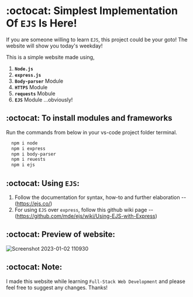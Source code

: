 # :octocat: Simplest Implementation Of `EJS` Is Here!

If you are someone willing to learn `EJS`, this project could be your goto!
The website will show you today's weekday!

This is a simple website made using,

1. <b>`Node.js`</b> 
2. <b>`express.js`</b>
3. <b>`Body-parser`</b> Module
4. <b>`HTTPS`</b> Module
5. <b>`requests`</b> Mobule
6. <b>`EJS`</b> Module  ...obviously!


## :octocat: To install modules and frameworks


Run the commands from below in your vs-code project folder terminal.
```bash
  npm i node
  npm i express
  npm i body-parser
  npm i reuests
  npm i ejs
```

## :octocat: Using `EJS`:

1. Follow the documentation for syntax, how-to and further elaboration --(https://ejs.co/)
2. For using `EJS` over `express`, follow this github wiki page -- (https://github.com/mde/ejs/wiki/Using-EJS-with-Express)

## :octocat: Preview of website:
![Screenshot 2023-01-02 110930](https://user-images.githubusercontent.com/39629707/210198069-47e5f5d6-4d95-48b3-a56b-d9fc703d9548.jpg)

## :octocat: Note:
I made this website while learning `Full-Stack Web Development` and please feel free to suggest any changes. Thanks!
